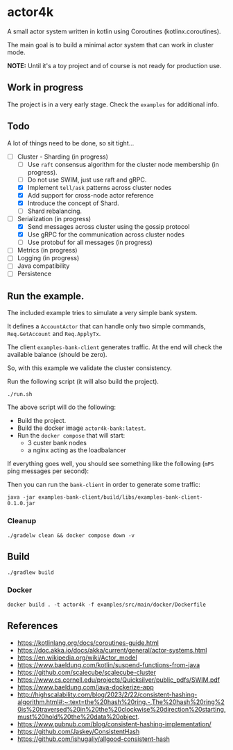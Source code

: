 # actor4k

A small actor system written in kotlin using Coroutines (kotlinx.coroutines).

The main goal is to build a minimal actor system that can work in cluster mode.

**NOTE:** Until it's a toy project and of course is not ready for production use.

## Work in progress

The project is in a very early stage.
Check the `examples` for additional info.

## Todo

A lot of things need to be done, so sit tight…

- [ ] Cluster - Sharding (in progress)
    - [ ] Use `raft` consensus algorithm for the cluster node membership (in progress).
    - [ ] Do not use SWIM, just use raft and gRPC.
    - [x] Implement `tell/ask` patterns across cluster nodes
    - [x] Add support for cross-node actor reference
    - [x] Introduce the concept of Shard.
    - [ ] Shard rebalancing.
- [ ] Serialization (in progress)
    - [x] Send messages across cluster using the gossip protocol
    - [x] Use gRPC for the communication across cluster nodes
    - [ ] Use protobuf for all messages (in progress)
- [ ] Metrics (in progress)
- [ ] Logging (in progress)
- [ ] Java compatibility
- [ ] Persistence

## Run the example.

The included example tries to simulate a very simple bank system.

It defines a `AccountActor` that can handle only two simple commands,
`Req.GetAccount` and `Req.ApplyTx`.

The client `examples-bank-client` generates traffic.
At the end will check the available balance (should be zero).

So, with this example we validate the cluster consistency.

Run the following script (it will also build the project).

```shell
./run.sh
```

The above script will do the following:

- Build the project.
- Build the docker image `actor4k-bank:latest`.
- Run the `docker compose` that will start:
    - 3 custer bank nodes
    - a nginx acting as the loadbalancer

If everything goes well, you should see something like the following (`mPS` ping messages per second):

Then you can run the `bank-client` in order to generate some traffic:

```shell
java -jar examples-bank-client/build/libs/examples-bank-client-0.1.0.jar
```

### Cleanup

```shell
./gradelw clean && docker compose down -v
```

## Build

```shell
./gradlew build
```

### Docker

```shell
docker build . -t actor4k -f examples/src/main/docker/Dockerfile
```

## References

- https://kotlinlang.org/docs/coroutines-guide.html
- https://doc.akka.io/docs/akka/current/general/actor-systems.html
- https://en.wikipedia.org/wiki/Actor_model
- https://www.baeldung.com/kotlin/suspend-functions-from-java
- https://github.com/scalecube/scalecube-cluster
- https://www.cs.cornell.edu/projects/Quicksilver/public_pdfs/SWIM.pdf
- https://www.baeldung.com/java-dockerize-app
- http://highscalability.com/blog/2023/2/22/consistent-hashing-algorithm.html#:~:text=the%20hash%20ring.-,The%20hash%20ring%20is%20traversed%20in%20the%20clockwise%20direction%20starting,must%20hold%20the%20data%20object.
- https://www.pubnub.com/blog/consistent-hashing-implementation/
- https://github.com/Jaskey/ConsistentHash
- https://github.com/ishugaliy/allgood-consistent-hash